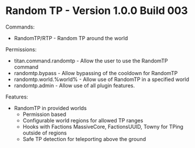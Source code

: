 # Random TP - Version 1.0.0 Build 003

Commands:
- RandomTP/RTP - Random TP around the world

Permissions:
- titan.command.randomtp - Allow the user to use the RandomTP command
- randomtp.bypass - Allow bypassing of the cooldown for RandomTP
- randomtp.world.%world% - Allow use of RandomTP in a specified world
- randomtp.admin - Allow use of all plugin features.

Features:
- RandomTP in provided worlds
  - Permission based
  - Configurable world regions for allowed TP ranges
  - Hooks with Factions MassiveCore, FactionsUUID, Towny for TPing outside of regions
  - Safe TP detection for teleporting above the ground
